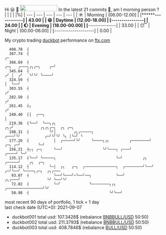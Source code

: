 Hi :smiley: :wave: <img src="https://jojoee.jojoee.com/api/utcnow" width="120" height="20">
In the latest 21 commits :bug:, am I morning person ? 
| | | | |%|
| --- | --- | --- | --- | --- |
| :sunny: | Morning | (06.00-12.00] | [********------------] | 43.00 |
| :satisfied: | Daytime | (12.00-18.00] | [****----------------] | 24.00 |
| :moon: | Evening | (18.00-00.00] | [******--------------] | 33.00 |
| :sleeping: | Night | (00.00-06.00] | [--------------------] | 0.00 |

My crypto trading [duckbot](https://github.com/jojoee/duckbot) performance on [ftx.com](https://ftx.com/#a=13144711)
```
  408.78  ┤
  387.74  ┤                                                                                       ╭─
  366.69  ┤                                                                 ╭─╮   ╭───╮╭╮╭─╮    ╭─╯
  345.64  ┤                                                                ╭╯ │  ╭╯   ╰╯╰╯ ╰────╯
  324.59  ┤                                                                │  ╰──╯
  303.55  ┤                                                               ╭╯
  282.50  ┤                                                              ╭╯
  261.45  ┤╮                                                            ╭╯
  240.40  ┤│  ╭──╮                                                      │
  219.36  ┤╰──╯  ╰──╮╭╮                                              ╭╮╭╯            ╭╮╭╮╭─╮  ╭╮ ╭─╮
  198.31  ┤         ╰╯│        ╭╮╭─────╮                         ╭───╯╰╯           ╭─╯╰╯╰╯ ╰╮ │╰─╯ ╰
  177.26  ┤           │  ╭─────╯╰╯     ╰────╮╭╮         ╭────────╯           ╭─╮ ╭─╯        ╰─╯
  156.21  ┼╮╮ ╭─╮     ╰──╯                  ╰╯╰───╮ ╭───╯               ╭────╯ ╰─╯
  135.17  ┤╰──╯ ╰─────╮                           ╰─╯         ╭╮  ╭─────╯    ╭╮  ╭─╮
  114.12  ┤         ╰─│  ╭╮   ╭─╮  ╭──────────────╮  ╭────────╯╰──╯        ╭─╯╰──╯ ╰────╮╭─╮  ╭╮╭───
   93.07  ┤           ╰──╯╰───╯─╰──╯──╮           ╰──╯               ╭╮╭───╯            ╰╯ ╰──╯╰╯
   72.02  ┤           ╰─╯             ╰────────╮╭╮  ╭────────────────╯╰╯
   50.98  ┤                                    ╰╯╰──╯
```
most recent 90 days of portfolio, 1 tick = 1 day<br />
last check date (UTC+0): 2021-09-07
- duckbot001 total usd: 107.3428$ (rebalance [BNBBULL/USD](https://ftx.com/trade/DOGEBULL/USD#a=13144711) 50:50)
- duckbot002 total usd: 211.3793$ (rebalance [BNBBULL/USD](https://ftx.com/trade/BNBBULL/USD#a=13144711) 50:50)
- duckbot003 total usd: 408.7846$ (rebalance [BULL/USD](https://ftx.com/trade/BULL/USD#a=13144711) 50:50)

